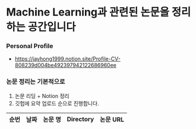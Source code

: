 # Machine Learning과 관련된 논문을 정리하는 공간입니다

### Personal Profile
- https://jayhong1999.notion.site/Profile-CV-808239d004be492397942122686960ee

### 논문 정리는 기본적으로
1. 논문 리딩 + Notion 정리
2. 깃헙에 요약 업로드
순으로 진행합니다.


|순번|날짜|논문 명|Directory|논문 URL|
|---|---|---|---|---|

